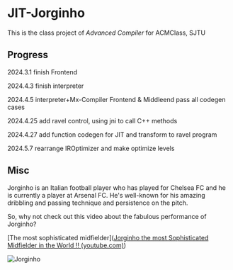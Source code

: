 # JIT-Jorginho

This is the class project of *Advanced Compiler* for ACMClass, SJTU

## Progress

2024.3.1 finish Frontend

2024.4.3 finish interpreter

2024.4.5 interpreter+Mx-Compiler Frontend & Middleend pass all codegen cases

2024.4.25 add ravel control, using jni to call C++ methods

2024.4.27 add function codegen for JIT and transform to ravel program

2024.5.7 rearrange IROptimizer and make optimize levels

## Misc

Jorginho is an Italian football player who has played for Chelsea FC and he is currently a player at Arsenal FC. He's well-known for his amazing dribbling and passing technique and persistence on the pitch.

So, why not check out this video about the fabulous performance of Jorginho?

[The most sophisticated midfielder]([Jorginho the most Sophisticated Midfielder in the World !! (youtube.com)](https://www.youtube.com/watch?v=8R1Gas4DiBE))

![Jorginho](asset/Jorginho.png)

